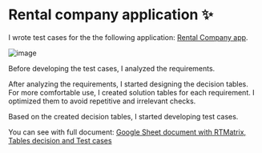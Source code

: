 <div> 
  <h1>Rental company application ✨ </h1>
  <p>I wrote test cases for the the following application: <a href="https://exercises.test-design.org/rental/" target="_blank">Rental Company app</a>.</p>

  ![image](https://github.com/user-attachments/assets/10d269ec-e632-4835-9169-f6c81247e939)

  <p>Before developing the test cases, I analyzed the requirements. 

  <p>After analyzing the requirements, I started designing the decision tables. For more 
  comfortable use, I created solution tables for each requirement. I optimized them to avoid 
  repetitive and irrelevant checks.</p>

  <p>Based on the created decision tables, I started developing test cases.</p>

  <p> You can see with full document: <a href="https://docs.google.com/spreadsheets/d/1D6ICuvUaFa8YBLdcuh6Lf09aHThrB5AEp91OdDOtreQ/edit?usp=sharing" target="_blank">Google Sheet document with RTMatrix, Tables decision and Test cases</a> </p>
</div> 
